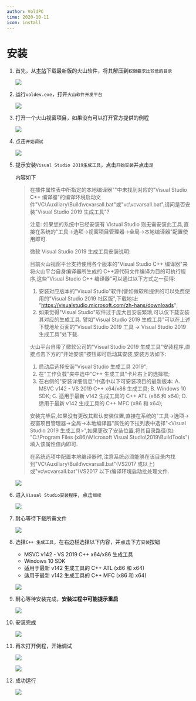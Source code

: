 ```yaml
---
author: VoldPC
time: 2020-10-11
icon: install
---
```


# 安装

1.  首先，从[本站](/starter/release/)下载最新版的火山软件，将其解压到`权限要求比较低的目录`

    ![](http://static.voldpc.coolbian.com/assets/images/starter/install/1.png)

2.  运行`voldev.exe`，打开`火山软件开发平台`

    ![](http://static.voldpc.coolbian.com/assets/images/starter/install/2.png)

3.  打开一个火山视窗项目，如果没有可以打开官方提供的例程

    ![](http://static.voldpc.coolbian.com/assets/images/starter/install/3.png)

4.  点击`开始调试`

    ![](http://static.voldpc.coolbian.com/assets/images/starter/install/4.png)

5.  提示安装`Visual Studio 2019生成工具`，点击`开始安装`并点击`是`

    内容如下

    > 在插件属性表中所指定的本地编译器""中未找到对应的"Visual Studio C++ 编译器"的编译环境启动文件"VC\Auxiliary\Build\vcvarsall.bat"或"vc\vcvarsall.bat",请问是否安装"Visual Studio 2019 生成工具"?
    >
    > 注意: 如果您的系统中已经安装有 Vistual Studio 则无需安装此工具,直接在系统的"工具->选项->视窗项目管理器->全局->本地编译器"配置使用即可.
    >
    > 微软 Visual Studio 2019 生成工具安装说明:
    >
    > 目前火山视窗平台支持使用各个版本的"Visual Studio C++ 编译器"来将火山平台自身编译器所生成的 C++源代码文件编译为目的可执行程序,这些"Visual Studio C++ 编译器"可以通过以下方式之一获得:
    >
    > 1. 安装对应版本的"Visual Studio"软件(譬如微软所提供的可以免费使用的"Visual Studio 2019 社区版",下载地址: "https://visualstudio.microsoft.com/zh-hans/downloads";
    > 2. 如果觉得"Visual Studio"软件过于庞大且安装繁琐,可以仅下载安装其对应的生成工具. 譬如"Visual Studio 2019 生成工具"可以在上述下载地址页面的"Visual Studio 2019 工具 -> Visual Studio 2019 生成工具"处下载.
    >
    > 火山平台自带了微软公司的"Visual Studio 2019 生成工具"安装程序,直接点击下方的"开始安装"按钮即可启动其安装,安装方法如下:
    >
    > 1. 启动后选择安装"Visual Studio 生成工具 2019";
    > 2. 在"工作负载"夹中选中"C++ 生成工具"卡片右上的选择框;
    > 3. 在右侧的"安装详细信息"中选中以下可安装项目的最新版本:
    >    A. MSVC v142 - VS 2019 C++ x64/x86 生成工具;
    >    B. Windows 10 SDK;
    >    C. 适用于最新 v142 生成工具的 C++ ATL (x86 和 x64);
    >    D. 适用于最新 v142 生成工具的 C++ MFC (x86 和 x64);
    >
    > 安装完毕后,如果没有更改其默认安装位置,直接在系统的"工具->选项->视窗项目管理器->全局->本地编译器"属性的下拉列表中选择"<Visual Studio 2019 生成工具>",如果更改了安装位置,将其目录路径(如: "C:\Program Files (x86)\Microsoft Visual Studio\2019\BuildTools")填入该属性值内即可.
    >
    > 在系统选项中配置本地编译器时,注意系统必须能够在该目录内找到"VC\Auxiliary\Build\vcvarsall.bat"(VS2017 或以上)或"vc\vcvarsall.bat"(VS2017 以下)编译环境启动批处理文件.

    ![](http://static.voldpc.coolbian.com/assets/images/starter/install/5.png)

6.  进入`Visual Studio安装程序`，点击`继续`

    ![](http://static.voldpc.coolbian.com/assets/images/starter/install/6.png)

7.  耐心等待下载所需文件

    ![](http://static.voldpc.coolbian.com/assets/images/starter/install/7.png)

8.  选择`C++ 生成工具`，在右边栏选择以下内容，并点击下方`安装`按钮

    - MSVC v142 - VS 2019 C++ x64/x86 生成工具
    - Windows 10 SDK
    - 适用于最新 v142 生成工具的 C++ ATL (x86 和 x64)
    - 适用于最新 v142 生成工具的 C++ MFC (x86 和 x64)

    ![](http://static.voldpc.coolbian.com/assets/images/starter/install/8.png)

9.  耐心等待安装完成，**安装过程中可能提示重启**

    ![](http://static.voldpc.coolbian.com/assets/images/starter/install/9.png)

10. 安装完成

    ![](http://static.voldpc.coolbian.com/assets/images/starter/install/10.png)

11. 再次打开例程，开始调试

    ![](http://static.voldpc.coolbian.com/assets/images/starter/install/4.png)

    ![](http://static.voldpc.coolbian.com/assets/images/starter/install/11.png)

12. 成功运行

    ![](http://static.voldpc.coolbian.com/assets/images/starter/install/12.png)
